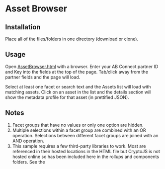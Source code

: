 # Asset Browser
## Installation
Place all of the files/folders in one directory (download or clone).

## Usage
Open [AssetBrowser.html](./AssetBrowser.html) with a browser.  Enter your AB Connect partner ID and Key into the fields at the top of the page.  Tab/click away from the partner fields and the page
will load.

Select at least one facet or search text and the Assets list will load with matching assets. Click on an asset in the list and the details section will show the metadata profile for
that asset (in prettified JSON).

## Notes
1. Facet groups that have no values or only one option are hidden.
2. Multiple selections within a facet group are combined with an OR operation.  Selections between different facet groups are joined with an AND operation.
3. This sample requires a few third-party libraries to work. Most are referenced in their hosted locations in the HTML file but CryptoJS is not hosted online so has been included here
in the rollups and components folders. See the <script> statements at the top of the HTML file for details on the location of the project and licensing.

## Known Issues
1. Internet Explorer users will need to enable "cross domain" scripting.  To do this, go to Internet Options, Security, Custom Level, scroll down to "Miscellaneous" and set
"Access data sources across domains" to *Enable*.  Alternatively use another browser.
